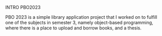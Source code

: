 INTRO PBO2023

PBO 2023 is a simple library application project that I worked on to fulfill one of the subjects in semester 3, namely object-based programming, where there is a place to upload and borrow books, and a thesis.
